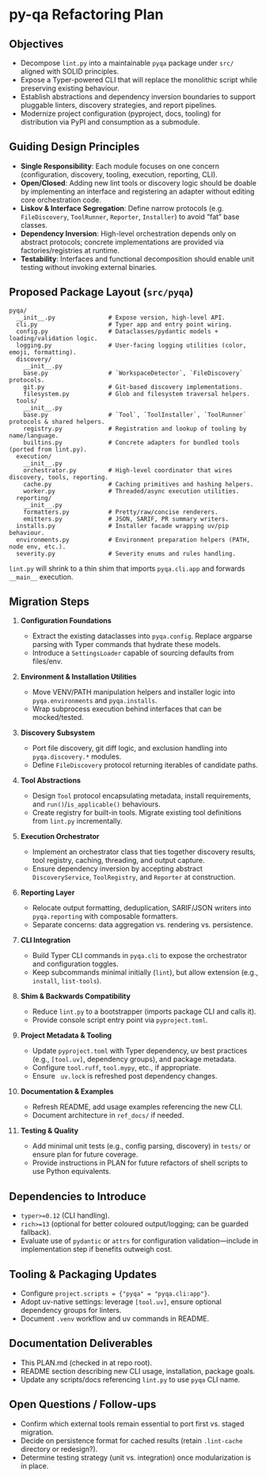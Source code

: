 <!-- SPDX-License-Identifier: MIT -->
<!-- Copyright (c) 2025 Blackcat Informatics® Inc. -->
# py-qa Refactoring Plan

## Objectives

- Decompose `lint.py` into a maintainable `pyqa` package under `src/` aligned with SOLID principles.
- Expose a Typer-powered CLI that will replace the monolithic script while preserving existing behaviour.
- Establish abstractions and dependency inversion boundaries to support pluggable linters, discovery strategies, and report pipelines.
- Modernize project configuration (pyproject, docs, tooling) for distribution via PyPI and consumption as a submodule.

## Guiding Design Principles

- **Single Responsibility**: Each module focuses on one concern (configuration, discovery, tooling, execution, reporting, CLI).
- **Open/Closed**: Adding new lint tools or discovery logic should be doable by implementing an interface and registering an adapter without editing core orchestration code.
- **Liskov & Interface Segregation**: Define narrow protocols (e.g. `FileDiscovery`, `ToolRunner`, `Reporter`, `Installer`) to avoid “fat” base classes.
- **Dependency Inversion**: High-level orchestration depends only on abstract protocols; concrete implementations are provided via factories/registries at runtime.
- **Testability**: Interfaces and functional decomposition should enable unit testing without invoking external binaries.

## Proposed Package Layout (`src/pyqa`)

```
pyqa/
  __init__.py               # Expose version, high-level API.
  cli.py                    # Typer app and entry point wiring.
  config.py                 # Dataclasses/pydantic models + loading/validation logic.
  logging.py                # User-facing logging utilities (color, emoji, formatting).
  discovery/
    __init__.py
    base.py                 # `WorkspaceDetector`, `FileDiscovery` protocols.
    git.py                  # Git-based discovery implementations.
    filesystem.py           # Glob and filesystem traversal helpers.
  tools/
    __init__.py
    base.py                 # `Tool`, `ToolInstaller`, `ToolRunner` protocols & shared helpers.
    registry.py             # Registration and lookup of tooling by name/language.
    builtins.py             # Concrete adapters for bundled tools (ported from lint.py).
  execution/
    __init__.py
    orchestrator.py         # High-level coordinator that wires discovery, tools, reporting.
    cache.py                # Caching primitives and hashing helpers.
    worker.py               # Threaded/async execution utilities.
  reporting/
    __init__.py
    formatters.py           # Pretty/raw/concise renderers.
    emitters.py             # JSON, SARIF, PR summary writers.
  installs.py               # Installer facade wrapping uv/pip behaviour.
  environments.py           # Environment preparation helpers (PATH, node env, etc.).
  severity.py               # Severity enums and rules handling.
```

`lint.py` will shrink to a thin shim that imports `pyqa.cli.app` and forwards `__main__` execution.

## Migration Steps

1. **Configuration Foundations**

   - Extract the existing dataclasses into `pyqa.config`. Replace argparse parsing with Typer commands that hydrate these models.
   - Introduce a `SettingsLoader` capable of sourcing defaults from files/env.

1. **Environment & Installation Utilities**

   - Move VENV/PATH manipulation helpers and installer logic into `pyqa.environments` and `pyqa.installs`.
   - Wrap subprocess execution behind interfaces that can be mocked/tested.

1. **Discovery Subsystem**

   - Port file discovery, git diff logic, and exclusion handling into `pyqa.discovery.*` modules.
   - Define `FileDiscovery` protocol returning iterables of candidate paths.

1. **Tool Abstractions**

   - Design `Tool` protocol encapsulating metadata, install requirements, and `run()`/`is_applicable()` behaviours.
   - Create registry for built-in tools. Migrate existing tool definitions from `lint.py` incrementally.

1. **Execution Orchestrator**

   - Implement an orchestrator class that ties together discovery results, tool registry, caching, threading, and output capture.
   - Ensure dependency inversion by accepting abstract `DiscoveryService`, `ToolRegistry`, and `Reporter` at construction.

1. **Reporting Layer**

   - Relocate output formatting, deduplication, SARIF/JSON writers into `pyqa.reporting` with composable formatters.
   - Separate concerns: data aggregation vs. rendering vs. persistence.

1. **CLI Integration**

   - Build Typer CLI commands in `pyqa.cli` to expose the orchestrator and configuration toggles.
   - Keep subcommands minimal initially (`lint`), but allow extension (e.g., `install`, `list-tools`).

1. **Shim & Backwards Compatibility**

   - Reduce `lint.py` to a bootstrapper (imports package CLI and calls it).
   - Provide console script entry point via `pyproject.toml`.

1. **Project Metadata & Tooling**

   - Update `pyproject.toml` with Typer dependency, uv best practices (e.g., `[tool.uv]`, dependency groups), and package metadata.
   - Configure `tool.ruff`, `tool.mypy`, etc., if appropriate.
   - Ensure ` uv.lock` is refreshed post dependency changes.

1. **Documentation & Examples**

   - Refresh README, add usage examples referencing the new CLI.
   - Document architecture in `ref_docs/` if needed.

1. **Testing & Quality**

   - Add minimal unit tests (e.g., config parsing, discovery) in `tests/` or ensure plan for future coverage.
   - Provide instructions in PLAN for future refactors of shell scripts to use Python equivalents.

## Dependencies to Introduce

- `typer>=0.12` (CLI handling).
- `rich>=13` (optional for better coloured output/logging; can be guarded fallback).
- Evaluate use of `pydantic` or `attrs` for configuration validation—include in implementation step if benefits outweigh cost.

## Tooling & Packaging Updates

- Configure `project.scripts = {"pyqa" = "pyqa.cli:app"}`.
- Adopt uv-native settings: leverage `[tool.uv]`, ensure optional dependency groups for linters.
- Document `.venv` workflow and uv commands in README.

## Documentation Deliverables

- This PLAN.md (checked in at repo root).
- README section describing new CLI usage, installation, package goals.
- Update any scripts/docs referencing `lint.py` to use `pyqa` CLI name.

## Open Questions / Follow-ups

- Confirm which external tools remain essential to port first vs. staged migration.
- Decide on persistence format for cached results (retain `.lint-cache` directory or redesign?).
- Determine testing strategy (unit vs. integration) once modularization is in place.
